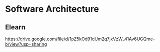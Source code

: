 # Software Architecture
## Elearn
https://drive.google.com/file/d/1pZ5kOd91dUm2q7jxVzW_41Av6UGQme-b/view?usp=sharing
